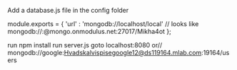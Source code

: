 
Add a database.js file in the config folder

module.exports = {
    'url' : 'mongodb://localhost/local' // looks like mongodb://<user>:<pass>@mongo.onmodulus.net:27017/Mikha4ot
};

run npm install
run server.js
goto localhost:8080
or// mongodb://google:Hvadskalvispisegoogle12@ds119164.mlab.com:19164/users
